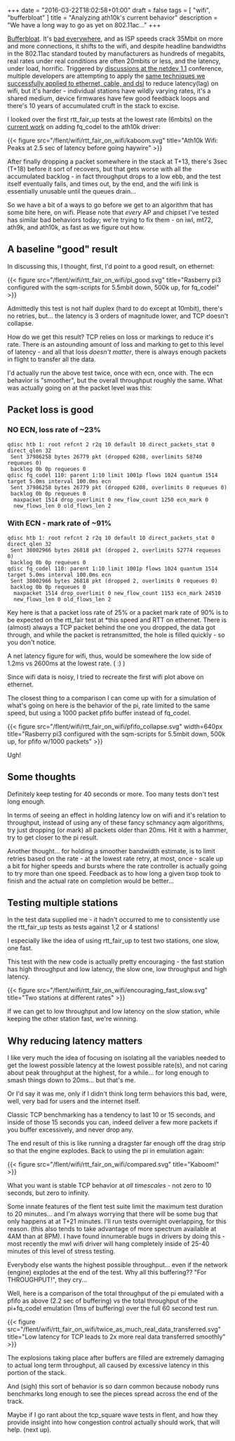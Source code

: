 +++
date = "2016-03-22T18:02:58+01:00"
draft = false
tags = [ "wifi", "bufferbloat" ]
title = "Analyzing ath10k's current behavior"
description = "We have a long way to go as yet on 802.11ac..."
+++

[Bufferbloat](http://www.bufferbloat.net). It's [bad everywhere](http://www.dslreports.com/speedtest/results/bufferbloat?up=1), and as ISP speeds crack 35Mbit on more
and more connections, it shifts to the wifi, and despite headline
bandwidths in the 802.11ac standard touted by manufacturers as hundreds of megabits, real
rates under real conditions are often 20mbits or less, and the latency,
under load, horrific. Triggered by [discussions at the netdev
1.1](https://www.youtube.com/channel/UCribHdOMgiD5R3OUDgx2qTg) conference, multiple developers are attempting to apply the [same
techniques we successfully applied to ethernet, cable, and dsl](https://wiki.openwrt.org/doc/howto/sqm) to reduce latency(lag) on wifi, but it's harder - individual stations have wildly varying
rates, it's a shared medium, device firmwares have few good feedback loops and there's 10 years of accumulated cruft
in the stack to excise.

I looked over the first rtt_fair_up tests at the lowest rate (6mbits)
on the
[current work](https://github.com/kazikcz/linux/tree/fqmac-rfc-v2) on
adding fq_codel to the ath10k driver:

{{< figure src="/flent/wifi/rtt_fair_on_wifi/kaboom.svg" title="Ath10k Wifi: Peaks at 2.5 sec of latency before going haywire" >}}

After finally dropping a packet somewhere in the stack at T+13, there's
3sec (T+18) before it sort of recovers, but that gets worse with all the
accumulated backlog - in fact throughput drops to a low ebb, and the
test itself eventually fails, and times out, by the end, and the wifi
link is essentially unusable until the queues drain...

So we have a bit of a ways to go before we get to an algorithm that has
some bite here, on wifi. Please note that *every* AP and chipset
I've tested has similar bad behaviors today; we're trying to fix them - on
iwl, mt72, ath9k, and ath10k, as fast as we figure out how.

## A baseline "good" result

In discussing this, I thought, first, I'd point to a good result, on
ethernet:

{{< figure src="/flent/wifi/rtt_fair_on_wifi/pi_good.svg" title="Rasberry pi3 configured with the sqm-scripts for 5.5mbit down, 500k up, for fq_codel" >}}

Admittedly this test is not half duplex (hard to do except at 10mbit),
there's no retries, but... the latency is 3 orders of magnitude lower,
and TCP doesn't collapse.

How do we get this result? TCP relies on loss or markings to reduce it's
rate. There is an astounding amount of loss and marking to get to this
level of latency - and all that loss *doesn't matter*, there is always
enough packets in flight to transfer all the data.

I'd actually run the above test twice, once with ecn, once with. The ecn
behavior is "smoother", but the overall throughput roughly the same.
What was actually going on at the packet level was this:

## Packet loss is good

### NO ECN, loss rate of ~23%
```
qdisc htb 1: root refcnt 2 r2q 10 default 10 direct_packets_stat 0 direct_qlen 32
 Sent 37986258 bytes 26779 pkt (dropped 6208, overlimits 58740 requeues 0)
 backlog 0b 0p requeues 0
qdisc fq_codel 110: parent 1:10 limit 1001p flows 1024 quantum 1514 target 5.0ms interval 100.0ms ecn
 Sent 37986258 bytes 26779 pkt (dropped 6208, overlimits 0 requeues 0)
 backlog 0b 0p requeues 0
  maxpacket 1514 drop_overlimit 0 new_flow_count 1250 ecn_mark 0
  new_flows_len 0 old_flows_len 2
```
### With ECN - mark rate of ~91%
```
qdisc htb 1: root refcnt 2 r2q 10 default 10 direct_packets_stat 0 direct_qlen 32
 Sent 38002966 bytes 26818 pkt (dropped 2, overlimits 52774 requeues 0)
 backlog 0b 0p requeues 0
qdisc fq_codel 110: parent 1:10 limit 1001p flows 1024 quantum 1514 target 5.0ms interval 100.0ms ecn
 Sent 38002966 bytes 26818 pkt (dropped 2, overlimits 0 requeues 0)
 backlog 0b 0p requeues 0
  maxpacket 1514 drop_overlimit 0 new_flow_count 1153 ecn_mark 24510
  new_flows_len 0 old_flows_len 2
```

Key here is that a packet loss rate of 25% or a packet mark rate of 90%
is to be expected on the rtt_fair test at *this speed and RTT on
ethernet. There is (almost) always a TCP packet behind the one you
dropped, the data got through, and while the packet is retransmitted,
the hole is filled quickly - so you don't notice.

A net latency figure for wifi, thus, would be somewhere the low side
of 1.2ms vs 2600ms at the lowest rate. ( :) )

Since wifi data is noisy, I tried to recreate the first wifi plot above
on ethernet.

The closest thing to a comparison I can come up with for a simulation of
what's going on here is the behavior of the pi, rate limited to the same
speed, but using a 1000 packet pfifo buffer instead of fq_codel.

{{< figure src="/flent/wifi/rtt_fair_on_wifi/pfifo_collapse.svg" width=640px title="Rasberry pi3 configured with the sqm-scripts for 5.5mbit down, 500k up, for pfifo w/1000 packets" >}}

Ugh!

## Some thoughts

Definitely keep testing for 40 seconds or more. Too many tests don't
test long enough.

In terms of seeing an effect in holding latency low on wifi and it's
relation to throughput, instead of using any of these fancy schmancy aqm
algorithms, try just dropping (or mark) all packets older than 20ms. Hit
it with a hammer, try to get closer to the pi result.

Another thought... for holding a smoother bandwidth estimate, is to
limit retries based on the rate - at the lowest rate retry, at most,
once - scale up a bit for higher speeds and bursts where the rate
controller is actually going to try more than one speed. Feedback as to
how long a given txop took to finish and the actual rate on completion
would be better...

## Testing multiple stations

In the test data supplied me - it hadn't occurred to me to consistently
use the rtt_fair_up tests as tests against 1,2 or 4 stations!

I especially like the idea of using rtt_fair_up to test two stations,
one slow, one fast.

This test with the new code is actually pretty encouraging - the fast
station has high throughput and low latency, the slow one, low
throughput and high latency.

{{< figure src="/flent/wifi/rtt_fair_on_wifi/encouraging_fast_slow.svg"
title="Two stations at different rates" >}}

If we can get to low throughput and low latency on the slow station,
while keeping the other station fast, we're winning.

## Why reducing latency matters

I like very much the idea of focusing on isolating all the variables
needed to get the lowest possible latency at the lowest possible
rate(s), and not caring about peak throughput at the highest, for a
while... for long enough to smash things down to 20ms... but that's me.

Or I'd say it was me, only if I didn't think long term behaviors this
bad, were, well, very bad for users and the internet itself.

Classic TCP benchmarking has a tendency to last 10 or 15 seconds, and
inside of those 15 seconds you can, indeed deliver a few more packets if
you buffer excessively, and never drop any.

The end result of this is like running a dragster far enough off the
drag strip so that the engine explodes. Back to using the pi in
emulation again:

{{< figure src="/flent/wifi/rtt_fair_on_wifi/compared.svg" title="Kaboom!" >}}

What you want is stable TCP behavior at *all timescales* - not zero to
10 seconds, but zero to infinity.

Some innate features of the flent test suite limit the maximum test
duration to 20 minutes...  and I'm always worrying that there will be
some bug that only happens at at T+21 minutes. I'll run tests overnight
overlapping, for this reason. (this also tends to take advantage of
more spectrum available at 4AM than at 8PM). I have found innumerable
bugs in drivers by doing this - most recently the mwl wifi driver will
hang completely inside of 25-40 minutes of this level of stress testing.

Everybody else wants the highest possible throughput... even if the
network (engine) explodes at the end of the test. Why all this
buffering?? "For THROUGHPUT!", they cry...

Well, here is a comparison of the total throughput of the pi emulated
with a pfifo as above (2.2 sec of buffering) vs the total throughput of
the pi+fq_codel emulation (1ms of buffering) over the full 60 second
test run.

{{< figure
src="/flent/wifi/rtt_fair_on_wifi/twice_as_much_real_data_transferred.svg"
title="Low latency for TCP leads to 2x more real data transferred smoothly" >}}

The explosions taking place after buffers are filled are extremely
damaging to actual long term throughput, all caused by excessive latency
in this portion of the stack.

And (sigh) this sort of behavior is so darn common because nobody runs
benchmarks long enough to see the pieces spread across the end of the track.

Maybe if I go rant about the tcp_square wave tests in flent, and how
they provide insight into how congestion control actually should work,
that will help. (next up).
